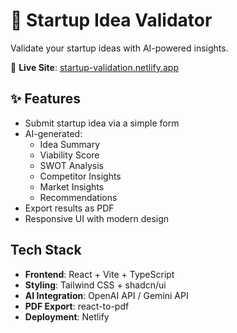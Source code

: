 # 🚀 Startup Idea Validator

Validate your startup ideas with AI-powered insights.

🔗 **Live Site**: [startup-validation.netlify.app](https://startup-validation.netlify.app/)

## ✨ Features

- Submit startup idea via a simple form
- AI-generated:
  - Idea Summary
  - Viability Score
  - SWOT Analysis
  - Competitor Insights
  - Market Insights
  - Recommendations
- Export results as PDF
- Responsive UI with modern design

##  Tech Stack

- **Frontend**: React + Vite + TypeScript
- **Styling**: Tailwind CSS + shadcn/ui
- **AI Integration**: OpenAI API / Gemini API
- **PDF Export**: react-to-pdf
- **Deployment**: Netlify
